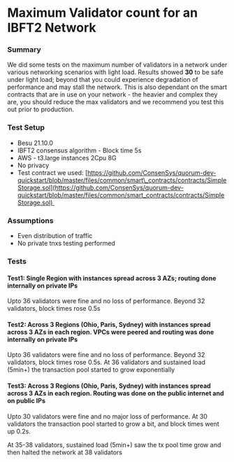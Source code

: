 # Maximum Validator count for an IBFT2 Network

### Summary

We did some tests on the maximum number of validators in a network under various networking scenarios with light load. Results showed **30** to be safe under light load; beyond that you could experience degradation of performance and may stall the network. This is also dependant on the smart contracts that are in use on your network - the heavier and complex they are, you should reduce the max validators and we recommend you test this out prior to production.

### Test Setup

- Besu 21.10.0
- IBFT2 consensus algorithm - Block time 5s
- AWS - t3.large instances 2Cpu 8G
- No privacy
- Test contract we used: [https://github.com/ConsenSys/quorum-dev-quickstart/blob/master/files/common/smart\_contracts/contracts/SimpleStorage.sol](https://github.com/ConsenSys/quorum-dev-quickstart/blob/master/files/common/smart_contracts/contracts/SimpleStorage.sol)   

### Assumptions

- Even distribution of traffic 
- No private tnxs testing performed

### Tests

#### Test1: Single Region with instances spread across 3 AZs; routing done internally on private IPs  

Upto 36 validators were fine and no loss of performance. Beyond 32 validators, block times rose 0.5s

#### Test2: Across 3 Regions (Ohio, Paris, Sydney) with instances spread across 3 AZs in each region. VPCs were peered and routing was done internally on private IPs

Upto 36 validators were fine and no loss of performance. Beyond 32 validators, block times rose 0.5s. At 36 validators and sustained load (5min+) the transaction pool started to grow exponentially 

#### Test3: Across 3 Regions (Ohio, Paris, Sydney) with instances spread across 3 AZs in each region. Routing was done on the public internet and on public IPs

Upto 30 validators were fine and no major loss of performance. At 30 validators the transaction pool started to grow a bit, and block times went up 0.2s. 

At 35-38 validators, sustained load (5min+) saw the tx pool time grow and then halted the network at 38 validators